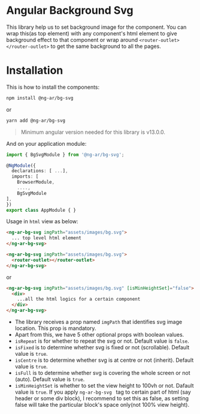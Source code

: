 # Angular Background Svg

This library help us to set background image for the component. You can wrap this(as top element) with any component's html element to give background effect to that component or wrap around `<router-outlet></router-outlet>` to get the same background to all the pages.

# Installation

This is how to install the components:

```bash
npm install @ng-ar/bg-svg
```

or 

```bash
yarn add @ng-ar/bg-svg
```

> Minimum angular version needed for this library is v13.0.0.

And on your application module:

```ts
import { BgSvgModule } from '@ng-ar/bg-svg';

@NgModule({
  declarations: [ ...],
  imports: [
    BrowserModule,
    ....,
    BgSvgModule
],
})
export class AppModule { }
```

Usage in `html` view as below:

```html
<ng-ar-bg-svg imgPath="assets/images/bg.svg">
  ... top level html element
</ng-ar-bg-svg>
```

```html
<ng-ar-bg-svg imgPath="assets/images/bg.svg">
  <router-outlet></router-outlet>
</ng-ar-bg-svg>
```
or
```html
<ng-ar-bg-svg imgPath="assets/images/bg.svg" [isMinHeightSet]="false">
  <div>
    ...all the html logics for a certain component
  </div>
</ng-ar-bg-svg>
```

- The library receives a prop named `imgPath` that identifies svg image location. This prop is mandatory.
- Apart from this, we have 5 other optional props with boolean values.
- `isRepeat` is for whether to repeat the svg or not. Default value is `false`.
- `isFixed` is to determine whether svg is fixed or not (scrollable). Default value is `true`.
- `isCentre` is to determine whether svg is at centre or not (inherit). Default value is `true`.
- `isFull` is to determine whether svg is covering the whole screen or not (auto). Default value is `true`.
- `isMinHeightSet` is whether to set the view height to 100vh or not. Dafault value is `true`. If you apply `ng-ar-bg-svg ` tag to certain part of html (say header or some div block), I recommend to set this as false, as setting false will take the particular block's space only(not 100% view height).